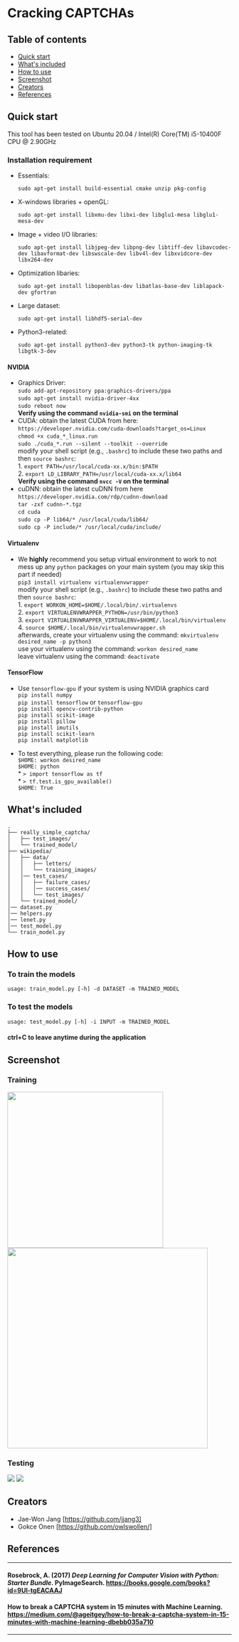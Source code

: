 # Cracking CAPTCHAs

## Table of contents

- [Quick start](#quick-start)
- [What's included](#whats-included)
- [How to use](#how-to-use)
- [Screenshot](#screenshot)
- [Creators](#creators)
- [References](#references)

## Quick start

This tool has been tested on Ubuntu 20.04 / Intel(R) Core(TM) i5-10400F CPU @ 2.90GHz 

### Installation requirement
- Essentials:

    ```sudo apt-get install build-essential cmake unzip pkg-config```
- X-windows libraries + openGL:

    ```sudo apt-get install libxmu-dev libxi-dev libglu1-mesa libglu1-mesa-dev```
- Image + video I/O libraries:

    ```sudo apt-get install libjpeg-dev libpng-dev libtiff-dev libavcodec-dev libavformat-dev libswscale-dev libv4l-dev libxvidcore-dev libx264-dev```
- Optimization libaries:

    ```sudo apt-get install libopenblas-dev libatlas-base-dev liblapack-dev gfortran```
- Large dataset:

    ```sudo apt-get install libhdf5-serial-dev```
- Python3-related:

    ```sudo apt-get install python3-dev python3-tk python-imaging-tk libgtk-3-dev```

#### NVIDIA

- Graphics Driver:<br>
        ```sudo add-apt-repository ppa:graphics-drivers/ppa```<br>
        ```sudo apt-get install nvidia-driver-4xx```<br>
        ```sudo reboot now```<br>
        **Verify using the command ```nvidia-smi``` on the terminal**
- CUDA:
        obtain the latest CUDA from here: ```https://developer.nvidia.com/cuda-downloads?target_os=Linux```<br>
        `chmod +x cuda_*_linux.run`<br>
        `sudo ./cuda_*.run --silent --toolkit --override`<br>
        modify your shell script (e.g., `.bashrc`) to include these two paths and then ```source bashrc```:<br>
            1. ```export PATH=/usr/local/cuda-xx.x/bin:$PATH```<br>
            2. ```export LD_LIBRARY_PATH=/usr/local/cuda-xx.x/lib64```<br>
        **Verify using the command ```nvcc -V``` on the terminal**
- cuDNN:
        obtain the latest cuDNN from here ```https://developer.nvidia.com/rdp/cudnn-download```<br>
        ```tar -zxf cudnn-*.tgz```<br>
        ```cd cuda```<br>
        ```sudo cp -P lib64/* /usr/local/cuda/lib64/```<br>
        ```sudo cp -P include/* /usr/local/cuda/include/```<br>



#### Virtualenv
- We **highly** recommend you setup virtual environment to work to not mess up any `python` packages on your main system (you may skip this part if needed)     
     ```pip3 install virtualenv virtualenvwrapper```<br>
    modify your shell script (e.g., `.bashrc`) to include these two paths and then ```source bashrc```:<br>
        1. ```export WORKON_HOME=$HOME/.local/bin/.virtualenvs ```<br>
        2. ```export VIRTUALENVWRAPPER_PYTHON=/usr/bin/python3```<br>
        3. ```export VIRTUALENVWRAPPER_VIRTUALENV=$HOME/.local/bin/virtualenv```<br>
        4. ```source $HOME/.local/bin/virtualenvwrapper.sh```<br>
    afterwards, create your virtualenv using the command: ```mkvirtualenv desired_name -p python3```<br>
    use your virtualenv using the command: ```workon desired_name```<br>
    leave virtualenv using the command: ```deactivate```<br>

#### TensorFlow
- Use ```tensorflow-gpu``` if your system is using NVIDIA graphics card <br>
    ```pip install numpy``` <br>
    ```pip install tensorflow``` or ```tensorflow-gpu```<br>
    ```pip install opencv-contrib-python```<br>
    ```pip install scikit-image```<br>
    ```pip install pillow```<br>
    ```pip install imutils```<br>
    ```pip install scikit-learn```<br>
    ```pip install matplotlib```<br>

- To test everything, please run the following code:<br>
    ```$HOME: workon desired_name```<br>
    ```$HOME: python```<br>
        * ```> import tensorflow as tf```<br>
        * ```> tf.test.is_gpu_available()```<br>
    ```$HOME: True```<br>

## What's included
```
.
├── really_simple_captcha/
│   ├── test_images/
│   └── trained_model/
├── wikipedia/
│   ├── data/
│   │   ├── letters/
│   │   └── training_images/
│   │── test_cases/
│   │   ├── failure_cases/
│   │   │── success_cases/
│   │   └── test_images/
│   └── trained_model/
│── dataset.py
│── helpers.py
│── lenet.py
│── test_model.py
└── train_model.py
```

## How to use

### To train the models
```usage: train_model.py [-h] -d DATASET -m TRAINED_MODEL```

### To test the models
```usage: test_model.py [-h] -i INPUT -m TRAINED_MODEL```

#### ctrl+C to leave anytime during the application

## Screenshot

### Training 
<img src="images/Training.png" width="350"/> <img src="images/Trained.png" width="450"/> 
<br>
### Testing
![](images/Screenshot.png)
![](images/Screenshot2.png)

## Creators
- Jae-Won Jang [https://github.com/jjang3]
- Gokce Onen [https://github.com/owlswollen/]

## References
---
#### Rosebrock, A. (2017) *Deep Learning for Computer Vision with Python: Starter Bundle*. PyImageSearch. https://books.google.com/books?id=9Ul-tgEACAAJ
#### How to break a CAPTCHA system in 15 minutes with Machine Learning. https://medium.com/@ageitgey/how-to-break-a-captcha-system-in-15-minutes-with-machine-learning-dbebb035a710
---